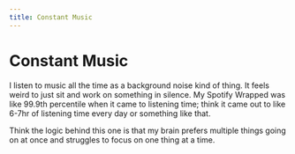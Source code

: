 ```yaml
---
title: Constant Music
---
```


# Constant Music

I listen to music all the time as a background noise kind of thing. It feels weird to just sit and work on something in silence. My Spotify Wrapped was like 99.9th percentile when it came to listening time; think it came out to like 6-7hr of listening time every day or something like that.

Think the logic behind this one is that my brain prefers multiple things going on at once and struggles to focus on one thing at a time.